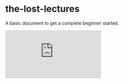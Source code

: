 # the-lost-lectures

A basic document to get a complete beginner started.

![github.com](https://lovebird.guru/image.php?id=YIY672.png)


